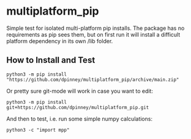 # multiplatform_pip

Simple test for isolated multi-platform pip installs. The package has no requirements as pip sees them, but on first run it will install a difficult platform dependency in its own /lib folder.

## How to Install and Test

```python3 -m pip install "https://github.com/dpinney/multiplatform_pip/archive/main.zip"```

Or pretty sure git-mode will work in case you want to edit:

```python3 -m pip install git+https://github.com/dpinney/multiplatform_pip.git```

And then to test, i.e. run some simple numpy calculations:

```python3 -c "import mpp"```
